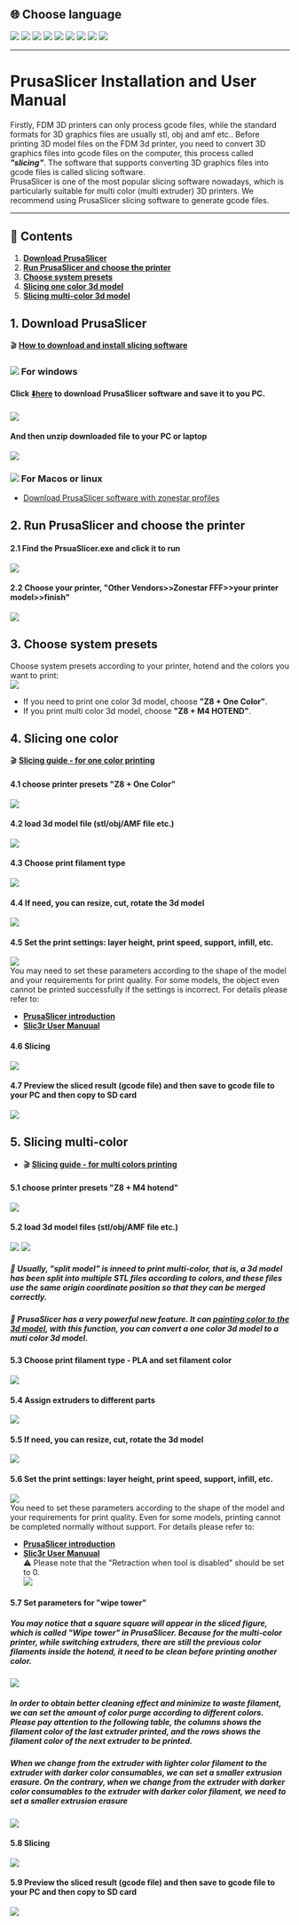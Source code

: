 ## <a id="choose-language">:globe_with_meridians: Choose language </a>
[![](../lanpic/EN.png)](https://github.com/ZONESTAR3D/Z8P/tree/main/Z8P-MK2/4-SlicingGuide/readme.md)
[![](../lanpic/ES.png)](https://github.com/ZONESTAR3D/Z8P/tree/main/Z8P-MK2/4-SlicingGuide/readme-es.md)
[![](../lanpic/PT.png)](https://github.com/ZONESTAR3D/Z8P/tree/main/Z8P-MK2/4-SlicingGuide/readme-pt.md)
[![](../lanpic/FR.png)](https://github.com/ZONESTAR3D/Z8P/tree/main/Z8P-MK2/4-SlicingGuide/readme-fr.md)
[![](../lanpic/DE.png)](https://github.com/ZONESTAR3D/Z8P/tree/main/Z8P-MK2/4-SlicingGuide/readme-de.md)
[![](../lanpic/IT.png)](https://github.com/ZONESTAR3D/Z8P/tree/main/Z8P-MK2/4-SlicingGuide/readme-it.md)
[![](../lanpic/RU.png)](https://github.com/ZONESTAR3D/Z8P/tree/main/Z8P-MK2/4-SlicingGuide/readme-ru.md)
[![](../lanpic/JP.png)](https://github.com/ZONESTAR3D/Z8P/tree/main/Z8P-MK2/4-SlicingGuide/readme-jp.md)
[![](../lanpic/KR.png)](https://github.com/ZONESTAR3D/Z8P/tree/main/Z8P-MK2/4-SlicingGuide/readme-kr.md)
<!-- [![](../lanpic/SA.png)](https://github.com/ZONESTAR3D/Z8P/tree/main/Z8P-MK2/4-SlicingGuide/readme-ar.md) -->

----
# PrusaSlicer Installation and User Manual
Firstly, FDM 3D printers can only process gcode files, while the standard formats for 3D graphics files are usually stl, obj and amf etc.. Before printing 3D model files on the FDM 3d printer, you need to convert 3D graphics files into gcode files on the computer, this process called ***"slicing"***. The software that supports converting 3D graphics files into gcode files is called slicing software.     
PrusaSlicer is one of the most popular slicing software nowadays, which is particularly suitable for multi color (multi extruder) 3D printers. We recommend using PrusaSlicer slicing software to generate gcode files.

----
## :book: Contents
1. **[Download PrusaSlicer](#a1)**
2. **[Run PrusaSlicer and choose the printer](#a2)**
3. **[Choose system presets](#a3)**
4. **[Slicing one color 3d model](#a4)**
5. **[Slicing multi-color 3d model](#a5)**

## <a id="a1">1. Download PrusaSlicer</a>
:clapper: [**How to download and install slicing software**](https://youtu.be/SgyXD-kQIeo)
### ![](./pic/win.png) For windows
#### Click [:arrow_down:**here**](https://github.com/ZONESTAR3D/Slicing-Guide/releases/tag/PrusaSlicer2.4.2) to download PrusaSlicer software and save it to you PC.
![](./pic/download.gif)   
#### And then unzip downloaded file to your PC or laptop  
![](./pic/unzip.png)   
### ![](./pic/macos.png) For Macos or linux
- [Download PrusaSlicer software with zonestar profiles](https://github.com/ZONESTAR3D/Slicing-Guide/releases/tag/2.4.2)

## <a id="a2">2. Run PrusaSlicer and choose the printer </a>
#### 2.1 Find the PrsuaSlicer.exe and click it to run
![](./pic/run1.png)
#### 2.2 Choose your printer, "Other Vendors>>Zonestar FFF>>your printer model>>finish"
![](./pic/run2.png)

## <a id="a3">3. Choose system presets</a>
Choose system presets according to your printer, hotend and the colors you want to print:   
![](./pic/run3.png)    
- If you need to print one color 3d model, choose **"Z8 + One Color"**.  
- If you print multi color 3d model, choose **"Z8 + M4 HOTEND"**.    

## <a id="a4">4. Slicing one color</a>
:clapper: [**Slicing guide - for one color printing**](https://youtu.be/g-YSgV44Rik)
#### 4.1 choose printer presets "Z8 + One Color"
![](./pic/slicing1C-1.png)
#### 4.2 load 3d model file (stl/obj/AMF file etc.)
![](./pic/slicing1C-2.png)
#### 4.3 Choose print filament type
![](./pic/slicing1C-3.png)
#### 4.4 If need, you can resize, cut, rotate the 3d model 
![](./pic/slicing1C-4.png)  
#### 4.5 Set the print settings: layer height, print speed, support, infill, etc.
![](./pic/slicing1C-5.png)  
You may need to set these parameters according to the shape of the model and your requirements for print quality. For some models, the object even cannot be printed successfully if the settings is incorrect. For details please refer to:
- [**PrusaSlicer introduction**](https://www.prusa3d.com/page/prusaslicer_424/)
- [**Slic3r User Manuual**](https://manual.slic3r.org/)
#### 4.6 Slicing
![](./pic/slicing1C-6.png)  
#### 4.7 Preview the sliced result (gcode file) and then save to gcode file to your PC and then copy to SD card
![](./pic/slicing1C-7.png)  

## <a id="a5">5. Slicing multi-color </a>
- :clapper: [**Slicing guide - for multi colors printing**](https://youtu.be/AIKrszmxvE4) 
#### 5.1 choose printer presets "Z8 + M4 hotend"
![](./pic/slicingM4-1.png)
#### 5.2 load 3d model files (stl/obj/AMF file etc.)
![](./pic/slicingM4-2.png) ![](./pic/slicingM4-21.png)
##### :memo: Usually, "split model" is inneed to print multi-color, that is, a 3d model has been split into multiple STL files according to colors, and these files use the same origin coordinate position so that they can be merged correctly.
##### :star2: PrusaSlicer has a very powerful new feature. It can [painting color to the 3d model](https://youtu.be/Yx4fKDRGEJ4), with this function, you can convert a one color 3d model to a muti color 3d model.
#### 5.3 Choose print filament type - PLA and set filament color
![](./pic/slicingM4-3.png)
#### 5.4 Assign extruders to different parts
![](./pic/slicingM4-4.png)
#### 5.5 If need, you can resize, cut, rotate the 3d model 
![](./pic/slicingM4-5.png)  
#### 5.6 Set the print settings: layer height, print speed, support, infill, etc.
![](./pic/slicingM4-6.png)  
You need to set these parameters according to the shape of the model and your requirements for print quality. Even for some models, printing cannot be completed normally without support. For details please refer to:
- [**PrusaSlicer introduction**](https://www.prusa3d.com/page/prusaslicer_424/)    
- [**Slic3r User Manuual**](https://manual.slic3r.org/)    
:warning: Please note that the "Retraction when tool is disabled" should be set to 0.    
![](./pic/slicingM4-7.jpg)  
#### 5.7 Set parameters for "wipe tower"
##### You may notice that a square square will appear in the sliced figure, which is called "Wipe tower" in PrusaSlicer. Because for the multi-color printer, while switching extruders, there are still the previous color filaments inside the hotend, it need to be clean before printing another color.   
![](./pic/slicingM4-71.png)    
##### In order to obtain better cleaning effect and minimize to waste filament, we can set the amount of color purge according to different colors. Please pay attention to the following table, the columns shows the filament color of the last extruder printed, and the rows shows the filament color of the next extruder to be printed.
##### When we change from the extruder with lighter color filament to the extruder with darker color consumables, we can set a smaller extrusion erasure. On the contrary, when we change from the extruder with darker color consumables to the extruder with darker color filament, we need to set a smaller extrusion erasure
![](./pic/slicingM4-72.png)  
#### 5.8 Slicing
![](./pic/slicingM4-8.png)  
#### 5.9 Preview the sliced result (gcode file) and then save to gcode file to your PC and then copy to SD card
![](./pic/slicingM4-9.png)  

